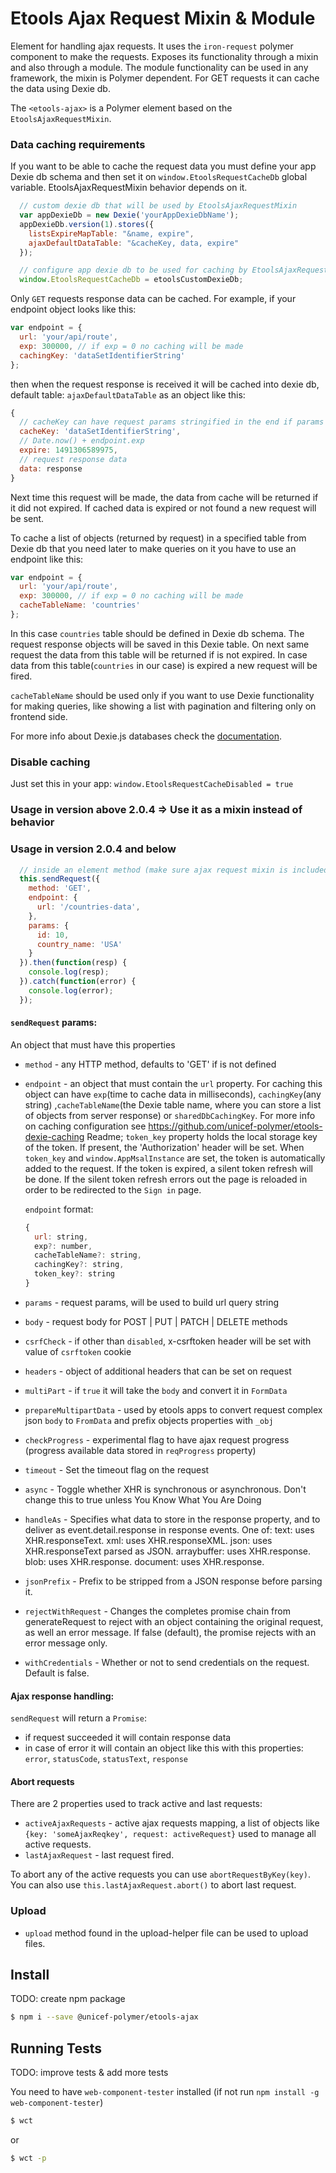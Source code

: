 # Etools Ajax Request Mixin & Module

Element for handling ajax requests.
It uses the `iron-request` polymer component to make the requests.
Exposes its functionality through a mixin and also through a module. The module functionality can be used in any framework, the mixin is Polymer dependent.
For GET requests it can cache the data using Dexie db.

The `<etools-ajax>` is a Polymer element based on the `EtoolsAjaxRequestMixin`.

### Data caching requirements

If you want to be able to cache the request data you must define your app Dexie db schema and then
set it on `window.EtoolsRequestCacheDb` global variable. EtoolsAjaxRequestMixin behavior depends on it.

```javascript
  // custom dexie db that will be used by EtoolsAjaxRequestMixin
  var appDexieDb = new Dexie('yourAppDexieDbName');
  appDexieDb.version(1).stores({
    listsExpireMapTable: "&name, expire",
    ajaxDefaultDataTable: "&cacheKey, data, expire"
  });

  // configure app dexie db to be used for caching by EtoolsAjaxRequestMixin.
  window.EtoolsRequestCacheDb = etoolsCustomDexieDb;
```
Only `GET` requests response data can be cached.
For example, if your endpoint object looks like this:
```javascript
var endpoint = {
  url: 'your/api/route',
  exp: 300000, // if exp = 0 no caching will be made
  cachingKey: 'dataSetIdentifierString'
};
```
then when the request response is received it will be cached into dexie db, default table: `ajaxDefaultDataTable`
as an object like this:
```javascript
{
  // cacheKey can have request params stringified in the end if params were provided in sendRequest options
  cacheKey: 'dataSetIdentifierString',
  // Date.now() + endpoint.exp
  expire: 1491306589975,
  // request response data
  data: response
}
```

Next time this request will be made, the data from cache will be returned if it did not expired. If cached data is
expired or not found a new request will be sent.

To cache a list of objects (returned by request) in a specified table from Dexie db that you need later to make
queries on it you have to use an endpoint like this:

```javascript
var endpoint = {
  url: 'your/api/route',
  exp: 300000, // if exp = 0 no caching will be made
  cacheTableName: 'countries'
};
```

In this case `countries` table should be defined in Dexie db schema. The request response objects will be saved in
this Dexie table. On next same request the data from this table will be returned if is not expired.
In case data from this table(`countries` in our case) is expired a new request will be fired.

`cacheTableName` should be used only if you want to use Dexie functionality for making queries,
like showing a list with pagination and filtering only on frontend side.

For more info about Dexie.js databases check the [documentation](http://dexie.org/).

### Disable caching

Just set this in your app: `window.EtoolsRequestCacheDisabled = true`

### Usage in version above 2.0.4  => Use it as a mixin instead of behavior
### Usage in version 2.0.4 and below

```javascript
  // inside an element method (make sure ajax request mixin is included)
  this.sendRequest({
    method: 'GET',
    endpoint: {
      url: '/countries-data',
    },
    params: {
      id: 10,
      country_name: 'USA'
    }
  }).then(function(resp) {
    console.log(resp);
  }).catch(function(error) {
    console.log(error);
  });

```

#### `sendRequest` params:
An object that must have this properties
* `method` - any HTTP method, defaults to 'GET' if is not defined
* `endpoint` - an object that must contain the `url` property.
For caching this object can
have `exp`(time to cache data in milliseconds), `cachingKey`(any string) ,`cacheTableName`(the Dexie table name,
where you can store a list of objects from server response) or `sharedDbCachingKey`.
 For more info on caching configuration see https://github.com/unicef-polymer/etools-dexie-caching Readme;
`token_key` property holds the local storage key of the token. If present, the 'Authorization' header will be set.
When `token_key` and `window.AppMsalInstance` are set, the token is automatically added to the request. If the token is expired, a silent token refresh will be done. If the silent token refresh errors out the page is reloaded in order to be redirected to the `Sign in` page.

  `endpoint` format:
  ```javascript
  {
    url: string,
    exp?: number,
    cacheTableName?: string,
    cachingKey?: string,
    token_key?: string
  }
  ```
* `params` - request params, will be used to build url query string
* `body` - request body for POST | PUT | PATCH | DELETE methods
* `csrfCheck` - if other than `disabled`, x-csrftoken header will be set with value of `csrftoken` cookie
* `headers` - object of additional headers that can be set on request
* `multiPart` - if `true` it will take the `body` and convert it in `FormData`
* `prepareMultipartData` - used by etools apps to convert request complex json `body` to `FromData` and prefix objects
properties with `_obj`
* `checkProgress` - experimental flag to have ajax request progress (progress available data stored in `reqProgress`
property)
* `timeout` - Set the timeout flag on the request
* `async` - Toggle whether XHR is synchronous or asynchronous. Don't change this to true unless You Know What You Are Doing
* `handleAs` - Specifies what data to store in the response property,
    and to deliver as event.detail.response in response events.
    One of:
    text: uses XHR.responseText.
    xml: uses XHR.responseXML.
    json: uses XHR.responseText parsed as JSON.
    arraybuffer: uses XHR.response.
    blob: uses XHR.response.
    document: uses XHR.response.
* `jsonPrefix` - Prefix to be stripped from a JSON response before parsing it.
* `rejectWithRequest` - Changes the completes promise chain from generateRequest to reject with an object containing the original request, as well an error message. If false (default), the promise rejects with an error message only.
* `withCredentials` - Whether or not to send credentials on the request. Default is false.

#### Ajax response handling:

`sendRequest` will return a `Promise`:
- if request succeeded it will contain response data
- in case of error it will contain an object like this with this properties:
`error`, `statusCode`, `statusText`, `response`

#### Abort requests

There are 2 properties used to track active and last requests:
* `activeAjaxRequests` - active ajax requests mapping, a list of objects like `{key: 'someAjaxReqkey', request: activeRequest}`
used to manage all active requests.
* `lastAjaxRequest` - last request fired.

To abort any of the active requests you can use `abortRequestByKey(key)`.
You can also use `this.lastAjaxRequest.abort()` to abort last request.

### Upload
* `upload` method found in the upload-helper file can be used to upload files.

## Install
TODO: create npm package
```bash
$ npm i --save @unicef-polymer/etools-ajax
```

## Running Tests

TODO: improve tests & add more tests

You need to have `web-component-tester` installed (if not run `npm install -g web-component-tester`)
```bash
$ wct
```
or
```bash
$ wct -p
```
